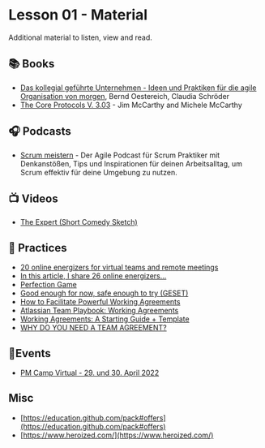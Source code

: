 # Lesson 01 - Material

Additional material to listen, view and read.

## 📚 Books

* [Das kollegial geführte Unternehmen - Ideen und Praktiken für die agile Organisation von morgen](https://kollegiale-fuehrung.de/buch/), Bernd Oestereich, Claudia Schröder
* [The Core Protocols V. 3.03](https://mccarthyshow.com/protocols/the-core-protocols-english-v3.03.pdf) - Jim McCarthy and Michele McCarthy

## 🎧 Podcasts

* [Scrum meistern](https://enablechange.de/podcast-scrum-meistern/) - Der Agile Podcast für Scrum Praktiker mit Denkanstößen, Tips und Inspirationen für deinen Arbeitsalltag, um Scrum effektiv für deine Umgebung zu nutzen.

## 📺 Videos

* [The Expert (Short Comedy Sketch)](https://www.youtube.com/watch?v=BKorP55Aqvg)

## 👟 Practices

* [20 online energizers for virtual teams and remote meetings](https://www.sessionlab.com/blog/online-energizers/)
* [In this article, I share 26 online energizers...](https://bigbangpartnership.co.uk/26-online-energizers-for-virtual-teams-and-remote-meetings/)
* [Perfection Game](https://liveingreatness.com/core-protocols/perfection-game/)
* [Good enough for now, safe enough to try (GESET)](https://www.collaboratiohelvetica.ch/en/blog/2019/8/27/good-enough-for-now-safe-enough-to-try-geset)
* [How to Facilitate Powerful Working Agreements](https://resources.scrumalliance.org/Article/facilitate-powerful-working-agreements)
* [Atlassian Team Playbook: Working Agreements](https://www.atlassian.com/team-playbook/plays/working-agreements)
* [Working Agreements: A Starting Guide + Template](https://blog.bonus.ly/working-agreements)
* [WHY DO YOU NEED A TEAM AGREEMENT?](https://www.collaborationsuperpowers.com/42-how-to-create-a-team-agreement-for-your-remote-team/)

## 📃Events

* [PM Camp Virtual - 29. und 30. April 2022](https://www.pm-camp.org/wpx/camps-vor-ort/virtuell/)

## Misc

* [https://education.github.com/pack#offers](https://education.github.com/pack#offers)
* [https://www.heroized.com/](https://www.heroized.com/)
